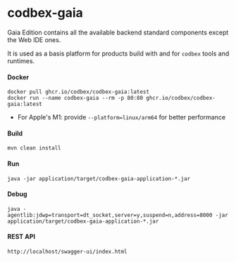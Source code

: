 # codbex-gaia

Gaia Edition contains all the available backend standard components except the Web IDE ones.

It is used as a basis platform for products build with and for `codbex` tools and runtimes.


#### Docker

```
docker pull ghcr.io/codbex/codbex-gaia:latest
docker run --name codbex-gaia --rm -p 80:80 ghcr.io/codbex/codbex-gaia:latest
```

- For Apple's M1: provide `--platform=linux/arm64` for better performance		

#### Build

```
mvn clean install
```
	
#### Run

```
java -jar application/target/codbex-gaia-application-*.jar
```

#### Debug

```
java -agentlib:jdwp=transport=dt_socket,server=y,suspend=n,address=8000 -jar application/target/codbex-gaia-application-*.jar
```
	
#### REST API

```
http://localhost/swagger-ui/index.html
```

